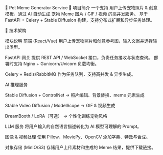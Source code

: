 
🐾 Pet Meme Generator Service
📌 项目简介
一个支持 用户上传宠物照片 & 创意模板，通过 AI 自动生成 宠物 Meme 图片 / GIF / 视频 的高并发服务。
基于 FastAPI + Celery + Stable Diffusion 构建，支持分布式扩展和异步任务处理。

🚀 技术架构

模块说明
前端 (React/Vue)
用户上传宠物照片和创意参考图，输入文案并选择输出类型。

FastAPI 网关
提供 REST API / WebSocket 接口，负责任务接收与状态查询。
部署时支持 Nginx + Gunicorn/Uvicorn 负载均衡。

Celery + Redis/RabbitMQ
作为任务队列，支持高并发 & 异步生成。

AI 推理服务

Stable Diffusion + ControlNet → 照片编辑、背景替换、meme 元素生成

Stable Video Diffusion / ModelScope → GIF & 视频生成

DreamBooth / LoRA（可选） → 个性化训练宠物风格

LLM 服务
将用户输入的自然语言描述转化为 AI 模型可理解的 Prompt。

图像 & 视频处理
使用 Pillow、MoviePy、OpenCV 添加字幕、特效与合成。

对象存储 (MinIO/S3)
存储用户上传素材和生成的 Meme 结果，提供下载链接。
